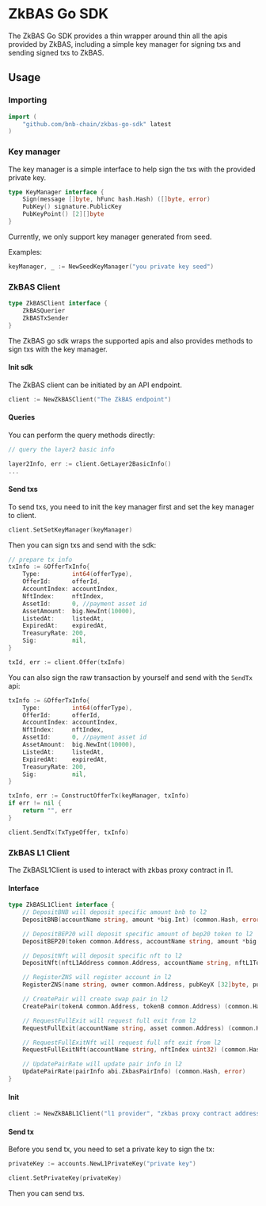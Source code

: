 # ZkBAS Go SDK

The ZkBAS Go SDK provides a thin wrapper around thin all the apis provided by ZkBAS, including a simple key manager for signing
txs and sending signed txs to ZkBAS.

## Usage

### Importing

```go
import (
    "github.com/bnb-chain/zkbas-go-sdk" latest
)
```

### Key manager

The key manager is a simple interface to help sign the txs with the provided private key.

```go
type KeyManager interface {
    Sign(message []byte, hFunc hash.Hash) ([]byte, error)
    PubKey() signature.PublicKey
    PubKeyPoint() [2][]byte
}
```

Currently, we only support key manager generated from seed.

Examples: 

```go
keyManager, _ := NewSeedKeyManager("you private key seed")
```

### ZkBAS Client

```go
type ZkBASClient interface {
    ZkBASQuerier
    ZkBASTxSender
}
```

The ZkBAS go sdk wraps the supported apis and also provides methods to sign txs with the key manager.

#### Init sdk 

The ZkBAS client can be initiated by an API endpoint.

```go
client := NewZkBASClient("The ZkBAS endpoint")
```

#### Queries

You can perform the query methods directly:

```go
// query the layer2 basic info

layer2Info, err := client.GetLayer2BasicInfo()
...
```

#### Send txs

To send txs, you need to init the key manager first and set the key manager to client.

```go
client.SetSetKeyManager(keyManager)
```

Then you can sign txs and send with the sdk:

```go
// prepare tx info
txInfo := &OfferTxInfo{
    Type:         int64(offerType),
    OfferId:      offerId,
    AccountIndex: accountIndex,
    NftIndex:     nftIndex,
    AssetId:      0, //payment asset id
    AssetAmount:  big.NewInt(10000),
    ListedAt:     listedAt,
    ExpiredAt:    expiredAt,
    TreasuryRate: 200,
    Sig:          nil,
}

txId, err := client.Offer(txInfo)
```

You can also sign the raw transaction by yourself and send with the `SendTx` api:

```go
txInfo := &OfferTxInfo{
    Type:         int64(offerType),
    OfferId:      offerId,
    AccountIndex: accountIndex,
    NftIndex:     nftIndex,
    AssetId:      0, //payment asset id
    AssetAmount:  big.NewInt(10000),
    ListedAt:     listedAt,
    ExpiredAt:    expiredAt,
    TreasuryRate: 200,
    Sig:          nil,
}

txInfo, err := ConstructOfferTx(keyManager, txInfo)
if err != nil {
    return "", err
}

client.SendTx(TxTypeOffer, txInfo)
```

### ZkBAS L1 Client

The ZkBASL1Client is used to interact with zkbas proxy contract in l1. 

#### Interface 

```go
type ZkBASL1Client interface {
	// DepositBNB will deposit specific amount bnb to l2
	DepositBNB(accountName string, amount *big.Int) (common.Hash, error)

	// DepositBEP20 will deposit specific amount of bep20 token to l2
	DepositBEP20(token common.Address, accountName string, amount *big.Int) (common.Hash, error)

	// DepositNft will deposit specific nft to l2
	DepositNft(nftL1Address common.Address, accountName string, nftL1TokenId *big.Int) (common.Hash, error)

	// RegisterZNS will register account in l2
	RegisterZNS(name string, owner common.Address, pubKeyX [32]byte, pubKeyY [32]byte) (common.Hash, error)

	// CreatePair will create swap pair in l2
	CreatePair(tokenA common.Address, tokenB common.Address) (common.Hash, error)

	// RequestFullExit will request full exit from l2
	RequestFullExit(accountName string, asset common.Address) (common.Hash, error)

	// RequestFullExitNft will request full nft exit from l2
	RequestFullExitNft(accountName string, nftIndex uint32) (common.Hash, error)

	// UpdatePairRate will update pair info in l2
	UpdatePairRate(pairInfo abi.ZkbasPairInfo) (common.Hash, error)
}
```

#### Init

```go
client := NewZkBABL1Client("l1 provider", "zkbas proxy contract address")
```

#### Send tx

Before you send tx, you need to set a private key to sign the tx:

```go
privateKey := accounts.NewL1PrivateKey("private key")

client.SetPrivateKey(privateKey)
```

Then you can send txs.

